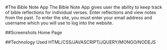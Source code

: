 #The Bible Note App
The Bible Note App gives user the ability to keep track of bible reflections for individual verses. Enter reflections and view notes from the past. To enter the site, you must enter your email address and username which you will use to log into the website. 

##Screenshots
Home Page





##Technology Used 
HTML/CSS/JAVASCRIPT/JQUERY/MONGO/NODEJS
